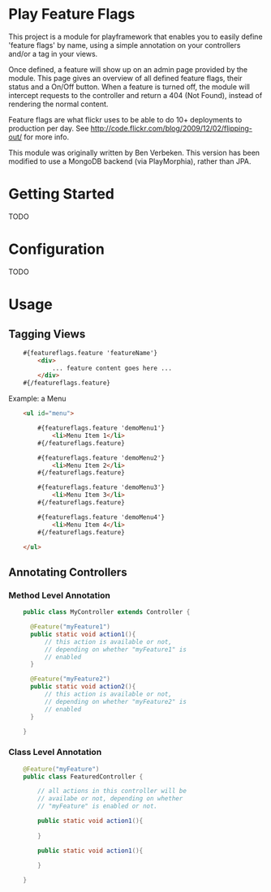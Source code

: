 Play Feature Flags
==================

This project is a module for playframework that enables you to easily define 'feature flags' by name, using a simple annotation on your controllers and/or a tag in your views.

Once defined, a feature will show up on an admin page provided by the module. This page gives an overview of all defined feature flags, their status and a On/Off button. When a feature is turned off, the module will intercept requests to the controller and return a 404 (Not Found), instead of rendering the normal content.

Feature flags are what flickr uses to be able to do 10+ deployments to production per day. See http://code.flickr.com/blog/2009/12/02/flipping-out/ for more info.

This module was originally written by Ben Verbeken. This version has been modified to use a MongoDB backend (via PlayMorphia), rather than JPA.

Getting Started
===============

TODO

Configuration
=============

TODO

Usage
=====

Tagging Views
-------------

```html
	#{featureflags.feature 'featureName'}    
		<div>
		    ... feature content goes here ... 
		</div>
	#{/featureflags.feature}
```

Example: a Menu

```html
	<ul id="menu">

		#{featureflags.feature 'demoMenu1'}
		    <li>Menu Item 1</li>
		#{/featureflags.feature}

		#{featureflags.feature 'demoMenu2'}
		    <li>Menu Item 2</li>
		#{/featureflags.feature}

		#{featureflags.feature 'demoMenu3'}
		    <li>Menu Item 3</li>
		#{/featureflags.feature}

		#{featureflags.feature 'demoMenu4'}
		    <li>Menu Item 4</li>
		#{/featureflags.feature}

	</ul>
```

Annotating Controllers
----------------------

### Method Level Annotation

```java
	public class MyController extends Controller {

	  @Feature("myFeature1")
	  public static void action1(){
		  // this action is available or not,
		  // depending on whether "myFeature1" is
		  // enabled
	  }

	  @Feature("myFeature2")
	  public static void action2(){
		  // this action is available or not,
		  // depending on whether "myFeature2" is
		  // enabled
	  }

	}
```

### Class Level Annotation

```java
	@Feature("myFeature")
	public class FeaturedController {

		// all actions in this controller will be
		// availabe or not, depending on whether
		// "myFeature" is enabled or not.

		public static void action1(){
		
		}

		public static void action1(){
		
		}

	}
```
